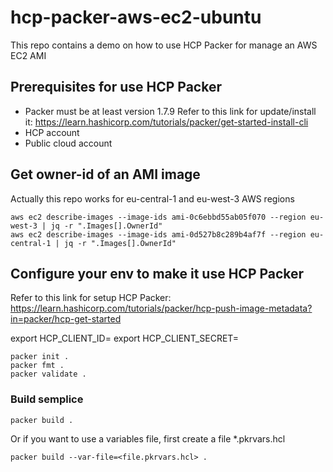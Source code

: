 # hcp-packer-aws-ec2-ubuntu
This repo contains a demo on how to use HCP Packer for manage an AWS EC2 AMI

## Prerequisites for use HCP Packer

* Packer must be at least version 1.7.9
Refer to this link for update/install it: https://learn.hashicorp.com/tutorials/packer/get-started-install-cli
* HCP account
* Public cloud account

## Get owner-id of an AMI image
Actually this repo works for eu-central-1 and eu-west-3 AWS regions

```
aws ec2 describe-images --image-ids ami-0c6ebbd55ab05f070 --region eu-west-3 | jq -r ".Images[].OwnerId"
aws ec2 describe-images --image-ids ami-0d527b8c289b4af7f --region eu-central-1 | jq -r ".Images[].OwnerId"
```

## Configure your env to make it use HCP Packer

Refer to this link for setup HCP Packer: https://learn.hashicorp.com/tutorials/packer/hcp-push-image-metadata?in=packer/hcp-get-started

export HCP_CLIENT_ID=
export HCP_CLIENT_SECRET=

```
packer init .
packer fmt .
packer validate .
```

### Build semplice
```
packer build .
```

Or if you want to use a variables file, first create a file *.pkrvars.hcl 

```
packer build --var-file=<file.pkrvars.hcl> .
```

